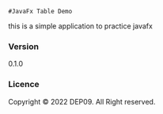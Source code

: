     #JavaFx Table Demo
 this is a simple application to practice javafx
 
### Version
0.1.0

### Licence

Copyright &copy; 2022 DEP09. All Right reserved.